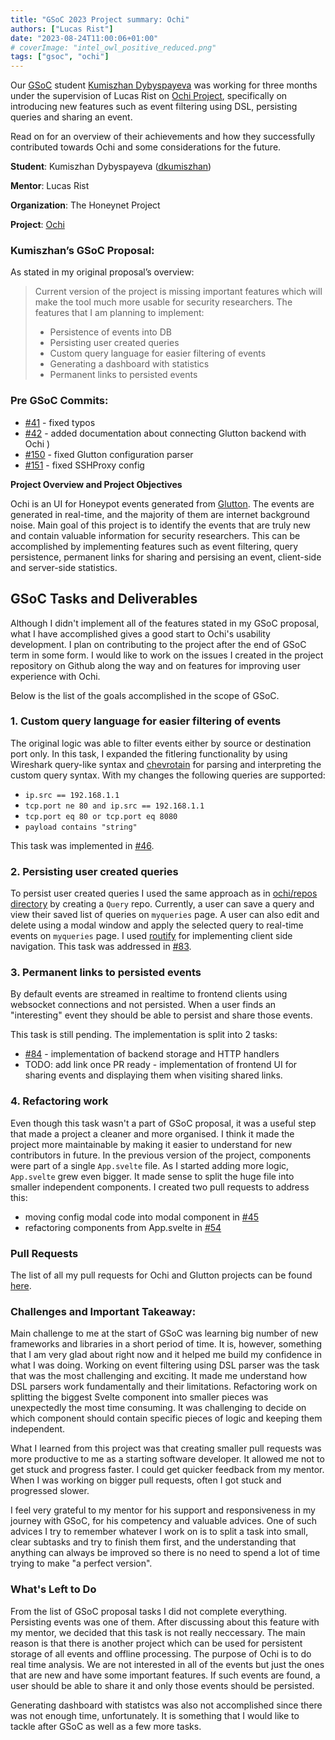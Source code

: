 ```yaml
---
title: "GSoC 2023 Project summary: Ochi"
authors: ["Lucas Rist"]
date: "2023-08-24T11:00:06+01:00"
# coverImage: "intel_owl_positive_reduced.png"
tags: ["gsoc", "ochi"]
---
```



Our [GSoC](https://summerofcode.withgoogle.com/) student [Kumiszhan Dybyspayeva](https://github.com/dkumiszhan) was working for three months under the supervision of Lucas Rist on [Ochi Project](https://github.com/honeynet/ochi/), specifically on introducing new features such as event filtering using DSL, persisting queries and sharing an event. 

Read on for an overview of their achievements and how they successfully contributed towards Ochi and some considerations for the future.

<!--more-->

**Student**: Kumiszhan Dybyspayeva ([dkumiszhan](https://github.com/dkumiszhan))

**Mentor**: Lucas Rist

**Organization**: The Honeynet Project

**Project**: [Ochi](https://github.com/honeynet/ochi/)

### **Kumiszhan’s GSoC Proposal:**

As stated in my original proposal’s overview:

> Current version of the project is missing important features which will make the tool much more usable for security researchers. The features that I am planning to implement:
> - Persistence of events into DB
> - Persisting user created queries
> - Custom query language for easier filtering of events
> - Generating a dashboard with statistics
> - Permanent links to persisted events


### **Pre GSoC Commits:**

- [#41](https://github.com/glaslos/ochi/pull/41) - fixed typos
- [#42](https://github.com/glaslos/ochi/pull/42) - added documentation about connecting Glutton backend with Ochi
)
- [#150](https://github.com/mushorg/glutton/pull/150) - fixed Glutton configuration parser
- [#151](https://github.com/mushorg/glutton/pull/151) - fixed SSHProxy config

**Project Overview and Project Objectives**

Ochi is an UI for Honeypot events generated from [Glutton](https://github.com/mushorg/glutton).
The events are generated in real-time, and the majority of them are internet background noise.
Main goal of this project is to identify the events that are truly new
and contain valuable information for security researchers. This can be
accomplished by implementing features such as event filtering, query
persistence, permanent links for sharing and persising an event,
client-side and server-side statistics. 

## **GSoC Tasks and Deliverables**

Although I didn't implement all of the features stated in my GSoC proposal,
what I have accomplished gives a good start to Ochi's usability development.
I plan on contributing to the project after the end of GSoC term in some form.
I would like to work on the issues I created in the project repository on Github along the way and on features for improving user experience with Ochi. 

Below is the list of the goals accomplished in the scope of GSoC. 

### 1. Custom query language for easier filtering of events

The original logic was able to filter events either by source or destination
port only. In this task, I expanded the fitlering functionality by using
Wireshark query-like syntax and [chevrotain](https://chevrotain.io/docs/) for
parsing and interpreting the custom query syntax. With my changes the following
queries are supported:

- `ip.src == 192.168.1.1`
- `tcp.port ne 80 and ip.src == 192.168.1.1`
- `tcp.port eq 80 or tcp.port eq 8080`
- `payload contains "string"`

This task was implemented in [#46](https://github.com/honeynet/ochi/pull/46).

### 2. Persisting user created queries

To persist user created queries I used the same approach as in
[ochi/repos directory](https://github.com/glaslos/ochi/tree/main/repos)
by creating a `Query` repo. Currently, a user can save a query and view their
saved list of queries on `myqueries` page. A user can also edit and delete
using a modal window and apply the selected query to real-time events on
`myqueries` page. I used [routify](https://www.routify.dev/) for implementing
client side navigation. This task was addressed in [#83](https://github.com/honeynet/ochi/pull/83).

### 3. Permanent links to persisted events

By default events are streamed in realtime to frontend clients using
websocket connections and not persisted. When a user finds
an "interesting" event they should be able to persist and share those events.

This task is still pending. The implementation is split into 2 tasks:
* [#84](https://github.com/honeynet/ochi/pull/84) - implementation of backend storage and HTTP handlers
* TODO: add link once PR ready - implementation of frontend UI for sharing events and displaying them when visiting shared links.

### 4. Refactoring work

Even though this task wasn't a part of GSoC proposal, it was a useful step that
made a project a cleaner and more organised. I think it made the project more
maintainable by making it easier to understand for new contributors in future.
In the previous version of the project, components were part of a single
`App.svelte` file. As I started adding more logic, `App.svelte`  grew even
bigger. It made sense to split the huge file into smaller independent components.
I created two pull requests to address this: 
- moving config modal code into modal component in [#45](https://github.com/honeynet/ochi/pull/45)
- refactoring components from App.svelte in [#54](https://github.com/honeynet/ochi/pull/54)   

### Pull Requests

The list of all my pull requests for Ochi and Glutton projects can be found
[here](https://github.com/search?q=author%3Adkumiszhan+repo%3Ahoneynet%2Fochi+repo%3Amushorg%2Fglutton&type=pullrequests&p=1).

### Challenges and Important Takeaway:

Main challenge to me at the start of GSoC was learning big number of new
frameworks and libraries in a short period of time. It is, however, something
that I am very glad about right now and it helped me build my confidence in
what I was doing. Working on event filtering using DSL parser was the task
that was the most challenging and exciting. It made me understand how DSL
parsers work fundamentally and their limitations.
Refactoring work on splitting the biggest Svelte component into smaller pieces
was unexpectedly the most time consuming. It was challenging to decide on which
component should contain specific pieces of logic and keeping them independent.

What I learned from this project was that creating smaller pull requests
was more productive to me as a starting software developer. It allowed me not to get stuck and progress faster. I could get quicker feedback from
my mentor. When I was working on bigger pull requests, often I got stuck
and progressed slower.

I feel very grateful to my mentor for his support and responsiveness in my
journey with GSoC, for his competency and valuable advices. One of such advices
I try to remember whatever I work on is to split a task into small, clear
subtasks and try to finish them first, and the understanding that anything can
always be improved so there is no need to spend a lot of time trying to make
"a perfect version". 

### What's Left to Do

From the list of GSoC proposal tasks I did not complete everything. Persisting
events was one of them. After discussing about this feature with my mentor, we
decided that this task is not really neccessary. The main reason is that there 
is another project which can be used for persistent storage of all events and
offline processing.  The purpose of Ochi is to do real time analysis. We are
not interested in all of the events but just the ones that are new and have
some important features. If such events are found, a user should be able to
share it and only those events should be persisted. 

Generating dashboard with statistcs was also not accomplished since there was
not enough time, unfortunately. It is something that I would like to tackle
after GSoC as well as a few more tasks. 